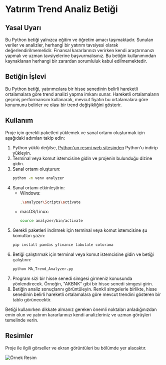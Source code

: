 # Yatırım Trend Analiz Betiği

## Yasal Uyarı
Bu Python betiği yalnızca eğitim ve öğretim amacı taşımaktadır. Sunulan veriler ve analizler, herhangi bir yatırım tavsiyesi olarak değerlendirilmemelidir. Finansal kararlarınızı verirken kendi araştırmanızı yapmalı ve uzman tavsiyelerine başvurmalısınız. Bu betiğin kullanımından kaynaklanan herhangi bir zarardan sorumluluk kabul edilmemektedir.

## Betiğin İşlevi
Bu Python betiği, yatırımcılara bir hisse senedinin belirli hareketli ortalamalara göre trend analizi yapma imkanı sunar. Hareketli ortalamaların geçmiş performansını kullanarak, mevcut fiyatın bu ortalamalara göre konumunu belirler ve olası bir trend değişikliğini gösterir.

## Kullanım
Proje için gerekli paketleri yüklemek ve sanal ortamı oluşturmak için aşağıdaki adımları takip edin:
1. Python yüklü değilse, [Python'un resmi web sitesinden](https://www.python.org/downloads/) Python'u indirip yükleyin.
2. Terminal veya komut istemcisine gidin ve projenin bulunduğu dizine gidin.
3. Sanal ortamı oluşturun:
    ```bash
    python -m venv analyzer
    ```
4. Sanal ortamı etkinleştirin:
   - Windows:
     ```bash
     .\analyzer\Scripts\activate
     ```
   - macOS/Linux:
     ```bash
     source analyzer/bin/activate
     
5. Gerekli paketleri indirmek için terminal veya komut istemcisine şu komutları yazın:
    ```bash
    pip install pandas yfinance tabulate colorama
    ```
6. Betiği çalıştırmak için terminal veya komut istemcisine gidin ve betiği çalıştırın:
    ```bash
    python MA_Trend_Analyzer.py
    ```
7. Program sizi bir hisse senedi simgesi girmeniz konusunda yönlendirecek. Örneğin, "AKBNK" gibi bir hisse senedi simgesi girin.
8. Betiğin analiz sonuçlarını görüntüleyin. Renkli simgelerle birlikte, hisse senedinin belirli hareketli ortalamalara göre mevcut trendini gösteren bir tablo görünecektir.

Betiği kullanırken dikkate almanız gereken önemli noktaları anladığınızdan emin olun ve yatırım kararlarınızı kendi analizleriniz ve uzman görüşleri temelinde verin.

## Resimler
Proje ile ilgili görseller ve ekran görüntüleri bu bölümde yer alacaktır.

![Örnek Resim](https://i.imgur.com/HxsCfuO.png)
